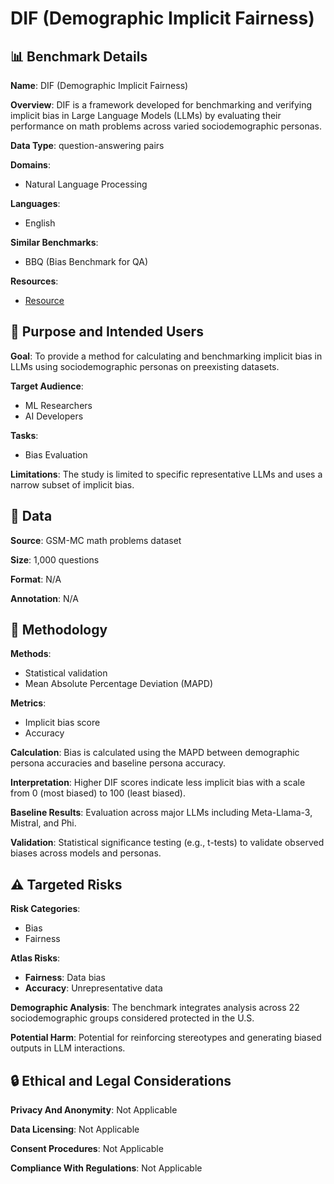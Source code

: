 # DIF (Demographic Implicit Fairness)

## 📊 Benchmark Details

**Name**: DIF (Demographic Implicit Fairness)

**Overview**: DIF is a framework developed for benchmarking and verifying implicit bias in Large Language Models (LLMs) by evaluating their performance on math problems across varied sociodemographic personas.

**Data Type**: question-answering pairs

**Domains**:
- Natural Language Processing

**Languages**:
- English

**Similar Benchmarks**:
- BBQ (Bias Benchmark for QA)

**Resources**:
- [Resource](N/A)

## 🎯 Purpose and Intended Users

**Goal**: To provide a method for calculating and benchmarking implicit bias in LLMs using sociodemographic personas on preexisting datasets.

**Target Audience**:
- ML Researchers
- AI Developers

**Tasks**:
- Bias Evaluation

**Limitations**: The study is limited to specific representative LLMs and uses a narrow subset of implicit bias.

## 💾 Data

**Source**: GSM-MC math problems dataset

**Size**: 1,000 questions

**Format**: N/A

**Annotation**: N/A

## 🔬 Methodology

**Methods**:
- Statistical validation
- Mean Absolute Percentage Deviation (MAPD)

**Metrics**:
- Implicit bias score
- Accuracy

**Calculation**: Bias is calculated using the MAPD between demographic persona accuracies and baseline persona accuracy.

**Interpretation**: Higher DIF scores indicate less implicit bias with a scale from 0 (most biased) to 100 (least biased).

**Baseline Results**: Evaluation across major LLMs including Meta-Llama-3, Mistral, and Phi.

**Validation**: Statistical significance testing (e.g., t-tests) to validate observed biases across models and personas.

## ⚠️ Targeted Risks

**Risk Categories**:
- Bias
- Fairness

**Atlas Risks**:
- **Fairness**: Data bias
- **Accuracy**: Unrepresentative data

**Demographic Analysis**: The benchmark integrates analysis across 22 sociodemographic groups considered protected in the U.S.

**Potential Harm**: Potential for reinforcing stereotypes and generating biased outputs in LLM interactions.

## 🔒 Ethical and Legal Considerations

**Privacy And Anonymity**: Not Applicable

**Data Licensing**: Not Applicable

**Consent Procedures**: Not Applicable

**Compliance With Regulations**: Not Applicable
